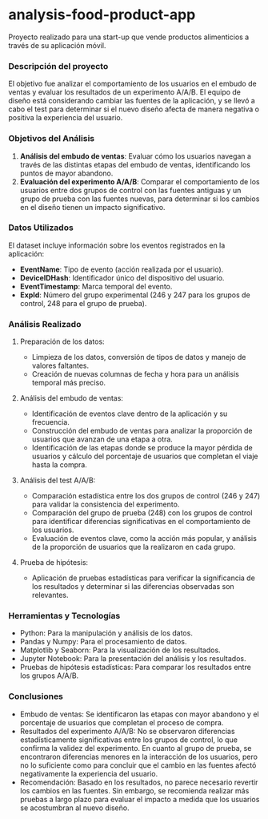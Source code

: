 # analysis-food-product-app
Proyecto realizado para una start-up que vende productos alimenticios a través de su aplicación móvil. 

### Descripción del proyecto

El objetivo fue analizar el comportamiento de los usuarios en el embudo de ventas y evaluar los resultados de un experimento A/A/B. El equipo de diseño está considerando cambiar las fuentes de la aplicación, y se llevó a cabo el test para determinar si el nuevo diseño afecta de manera negativa o positiva la experiencia del usuario.

### Objetivos del Análisis
1. **Análisis del embudo de ventas**: Evaluar cómo los usuarios navegan a través de las distintas etapas del embudo de ventas, identificando los puntos de mayor abandono.
2. **Evaluación del experimento A/A/B**: Comparar el comportamiento de los usuarios entre dos grupos de control con las fuentes antiguas y un grupo de prueba con las fuentes nuevas, para determinar si los cambios en el diseño tienen un impacto significativo.

### Datos Utilizados
El dataset incluye información sobre los eventos registrados en la aplicación:

* **EventName**: Tipo de evento (acción realizada por el usuario).
* **DeviceIDHash**: Identificador único del dispositivo del usuario.
* **EventTimestamp**: Marca temporal del evento.
* **ExpId**: Número del grupo experimental (246 y 247 para los grupos de control, 248 para el grupo de prueba).

### Análisis Realizado
1. Preparación de los datos:
   - Limpieza de los datos, conversión de tipos de datos y manejo de valores faltantes.
   - Creación de nuevas columnas de fecha y hora para un análisis temporal más preciso.
2. Análisis del embudo de ventas:
   - Identificación de eventos clave dentro de la aplicación y su frecuencia.
   - Construcción del embudo de ventas para analizar la proporción de usuarios que avanzan de una etapa a otra.
   - Identificación de las etapas donde se produce la mayor pérdida de usuarios y cálculo del porcentaje de usuarios que completan el viaje hasta la compra.

3. Análisis del test A/A/B:
   - Comparación estadística entre los dos grupos de control (246 y 247) para validar la consistencia del experimento.
   - Comparación del grupo de prueba (248) con los grupos de control para identificar diferencias significativas en el comportamiento de los usuarios.
   - Evaluación de eventos clave, como la acción más popular, y análisis de la proporción de usuarios que la realizaron en cada grupo.
4. Prueba de hipótesis:
   - Aplicación de pruebas estadísticas para verificar la significancia de los resultados y determinar si las diferencias observadas son relevantes.

### Herramientas y Tecnologías
* Python: Para la manipulación y análisis de los datos.
* Pandas y Numpy: Para el procesamiento de datos.
* Matplotlib y Seaborn: Para la visualización de los resultados.
* Jupyter Notebook: Para la presentación del análisis y los resultados.
* Pruebas de hipótesis estadísticas: Para comparar los resultados entre los grupos A/A/B.

### Conclusiones
* Embudo de ventas: Se identificaron las etapas con mayor abandono y el porcentaje de usuarios que completan el proceso de compra.
* Resultados del experimento A/A/B: No se observaron diferencias estadísticamente significativas entre los grupos de control, lo que confirma la validez del experimento. En cuanto al grupo de prueba, se encontraron diferencias menores en la interacción de los usuarios, pero no lo suficiente como para concluir que el cambio en las fuentes afectó negativamente la experiencia del usuario.
* Recomendación: Basado en los resultados, no parece necesario revertir los cambios en las fuentes. Sin embargo, se recomienda realizar más pruebas a largo plazo para evaluar el impacto a medida que los usuarios se acostumbran al nuevo diseño.
